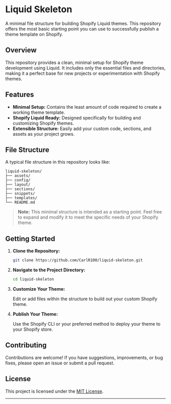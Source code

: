 # Liquid Skeleton

A minimal file structure for building Shopify Liquid themes. This repository offers the most basic starting point you can use to successfully publish a theme template on Shopify.

## Overview

This repository provides a clean, minimal setup for Shopify theme development using Liquid. It includes only the essential files and directories, making it a perfect base for new projects or experimentation with Shopify themes.

## Features

- **Minimal Setup:** Contains the least amount of code required to create a working theme template.
- **Shopify Liquid Ready:** Designed specifically for building and customizing Shopify themes.
- **Extensible Structure:** Easily add your custom code, sections, and assets as your project grows.

## File Structure

A typical file structure in this repository looks like:

```
liquid-skeleton/
├── assets/
├── config/
├── layout/
├── sections/
├── snippets/
├── templates/
└── README.md
```

> **Note:** This minimal structure is intended as a starting point. Feel free to expand and modify it to meet the specific needs of your Shopify theme.

## Getting Started

1. **Clone the Repository:**

   ```bash
   git clone https://github.com/CarlR100/liquid-skeleton.git
   ```

2. **Navigate to the Project Directory:**

   ```bash
   cd liquid-skeleton
   ```

3. **Customize Your Theme:**

   Edit or add files within the structure to build out your custom Shopify theme.

4. **Publish Your Theme:**

   Use the Shopify CLI or your preferred method to deploy your theme to your Shopify store.

## Contributing

Contributions are welcome! If you have suggestions, improvements, or bug fixes, please open an issue or submit a pull request.

## License

This project is licensed under the [MIT License](LICENSE).

---
